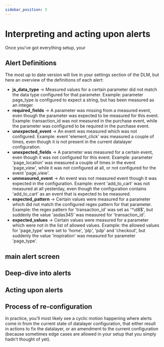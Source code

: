 ```yaml
---
sidebar_position: 3
---
```


# Interpreting and acting upon alerts

Once you've got everything setup, your 

## Alert Definitions

The most up to date version will live in your settings section of the DLM, but here an overview of the definitions of each alert:

* **js_data_type** → Measured values for a certain parameter did not match the data type configured for that parameter. Example: parameter page_type is configured to expect a string, but has been measured as an integer.
* **required_fields** → A parameter was missing from a measured event, even though the parameter was expected to be measured for this event. Example: transaction_id was not measured in the purchase event, while the parameter was configured to be required in the purchase event.
* **unexpected_event** → An event was measured which was not configured. Example: event 'element_click' was measured a couple of times, even though it is not present in the current datalayer configuration.
* **unexpected_fields** → A parameter was measured for a certain event, even though it was not configured for this event. Example: parameter 'page_location' was measured a couple of times in the event 'page_view', while it was not configured at all, or not configured for the event 'page_view'.
* **unmeasured_event** → An event was not measured event though it was expected in the configuration. Example: event 'add_to_cart' was not measured at all yesterday, even though the configuration contains 'add_to_cart' as an event that is expected to be measured.
* **expected_pattern** → Certain values were measured for a parameter which did not match the configured regex pattern for that parameter. Example: the regex pattern for 'transaction_id' was set as '^\d8$', but suddenly the value 'asdas345' was measured for 'transaction_id'.
* **expected_values** → Certain values were measured for a parameter which were not in the list of allowed values. Example: the allowed values for 'page_type' were set to 'home', 'plp', 'pdp' and 'checkout', but suddenly the value 'inspiration' was measured for parameter 'page_type'.

## main alert screen


## Deep-dive into alerts



## Acting upon alerts


## Process of re-configuration

In practice, you'll most likely see a cyclic motion happening where alerts come in from the current state of datalayer configuration, that either result in actions to fix the datalayer, or an amendment to the current configuration (because sometimes edge cases are allowed in your setup that you simply hadn't thought of yet). 